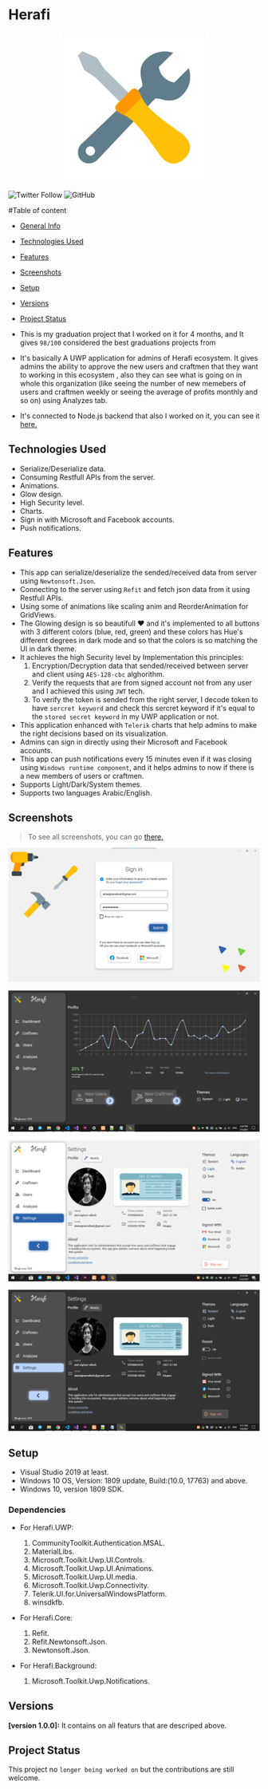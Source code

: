 # Herafi
<p align="center">
 <img width="300" height="300" src="https://github.com/AbdAlghaniAlbiek/Herafi/blob/master/Herafi.UWP/Assets/logo_400px.png"> 
</p>

![Twitter Follow](https://img.shields.io/twitter/follow/AbdAlbiek?style=social) ![GitHub](https://img.shields.io/github/license/AbdAlghaniAlbiek/SQLiteDBProject)

#Table of content
* [General Info](#general-information)
* [Technologies Used](#technologies-used)
* [Features](#features)
* [Screenshots](#screenshots)
* [Setup](#setup)
* [Versions](#versions)
* [Project Status](#project-status)

* This is my graduation project that I worked on it for 4 months, and It gives `98/100` considered the best graduations projects from
* It's basically A UWP application for admins of Herafi ecosystem. It gives admins the ability to approve the new users and craftmen that they want to working in this ecosystem , also they can see what is going on in whole this organization (like seeing the number of new memebers of users and craftmen weekly or seeing the average of profits monthly and so on) using Analyzes tab.
* It's connected to Node.js backend that also I worked on it, you can see it [here.](https://github.com/AbdAlghaniAlbiek/herafi_backend)

## Technologies Used
* Serialize/Deserialize data.
* Consuming Restfull APIs from the server.
* Animations.
* Glow design.
* High Security level.
* Charts.
* Sign in with Microsoft and Facebook accounts.
* Push notifications.


## Features
* This app can serialize/deserialize the sended/received data from server using `Newtonsoft.Json`.
* Connecting to the server using `Refit` and fetch json data from it using Restfull APIs.
* Using some of animations like scaling anim and ReorderAnimation for GridViews.
* The Glowing design is so beautifull ❤ and it's implemented to all buttons with 3 different colors (blue, red, green) and these colors has Hue's different degrees in dark mode and so that the colors is so matching the UI in dark theme.
* It achieves the high Security level by Implementation this principles:
  1. Encryption/Decryption data that sended/received between server and client using `AES-128-cbc` alghorithm.
  2. Verify the requests that are from signed account not from any user and I achieved this using `JWT` tech.
  3. To verify the token is sended from the right server, I decode token to have `sercret keyword` and check this sercret keyword if it's equal to the `stored secret keyword` in my UWP application or not.
* This application enhanced with `Telerik` charts that help admins to make the right decisions based on its visualization.
* Admins can sign in directly using their Microsoft and Facebook accounts.
* This app can push notifications every 15 minutes even if it was closing using `Windows runtime component`, and it helps admins to now if there is a new members of users or craftmen.
* Supports Light/Dark/System themes.
* Supports two languages Arabic/English.

## Screenshots
> To see all screenshots, you can go [there.](https://github.com/AbdAlghaniAlbiek/Herafi/tree/master/Herafi.UWP/Assets/Screenshots)
<p align="center">
 <img src="https://github.com/AbdAlghaniAlbiek/Herafi/blob/master/Herafi.UWP/Assets/Screenshots/SignIn_Light.jpg"> 
</p>
<p align="center">
 <img src="https://github.com/AbdAlghaniAlbiek/Herafi/blob/master/Herafi.UWP/Assets/Screenshots/Dashboard.png"> 
</p>
<p align="center">
 <img src="https://github.com/AbdAlghaniAlbiek/Herafi/blob/master/Herafi.UWP/Assets/Screenshots/Settings_Light.png"> 
</p>
<p align="center">
 <img src="https://github.com/AbdAlghaniAlbiek/Herafi/blob/master/Herafi.UWP/Assets/Screenshots/Settings_Dark.png"> 
</p>

## Setup
* Visual Studio 2019 at least.
* Windows 10 OS, Version: 1809 update, Build:(10.0, 17763) and above.
* Windows 10, version 1809 SDK.

### Dependencies
* For Herafi.UWP:
  1. CommunityToolkit.Authentication.MSAL.
  2. MaterialLibs.
  3. Microsoft.Toolkit.Uwp.UI.Controls.
  4. Microsoft.Toolkit.Uwp.UI.Animations.
  5. Microsoft.Toolkit.Uwp.UI.media.
  6. Microsoft.Toolkit.Uwp.Connectivity.
  7. Telerik.UI.for.UniversalWindowsPlatform.
  8. winsdkfb.

* For Herafi.Core:
  1. Refit.
  2. Refit.Newtonsoft.Json.
  3. Newtonsoft.Json.

* For Herafi.Background:
  1. Microsoft.Toolkit.Uwp.Notifications.
  
## Versions
**[version 1.0.0]:** It contains on all featurs that are descriped above.

## Project Status
This project no `longer being worked on` but the contributions are still welcome.


